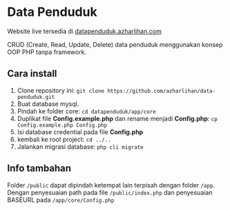 # Data Penduduk
Website live tersedia di [datapenduduk.azharlihan.com](https://datapenduduk.azharlihan.com/)

CRUD (Create, Read, Update, Delete) data penduduk menggunakan konsep OOP PHP tanpa framework.

## Cara install

1. Clone repository ini: `git clone https://github.com/azharlihan/data-penduduk.git`
1. Buat database mysql.
1. Pindah ke folder core: `cd datapenduduk/app/core`
1. Duplikat file **Config.example.php** dan rename menjadi **Config.php**: `cp Config.example.php Config.php`
1. Isi database credential pada file **Config.php**
1. kembali ke root project: `cd ../..`
1. Jalankan migrasi database: `php cli migrate`

## Info tambahan
Folder `/public` dapat dipindah ketempat lain terpisah dengan folder `/app`. Dengan penyesuaian path pada file `/public/index.php` dan penyesuaian BASEURL pada `/app/core/Config.php`
